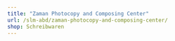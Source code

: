 ```yaml
---
title: "Zaman Photocopy and Composing Center"
url: /slm-abd/zaman-photocopy-and-composing-center/
shop: Schreibwaren
---
```

